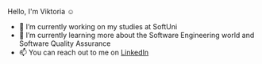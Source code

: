 Hello, I'm Viktoria :relaxed:

- 🔭 I’m currently working on my studies at SoftUni 
- 🌱 I’m currently learning more about the Software Engineering world and Software Quality Assurance
- 📫 You can reach out to me on [LinkedIn](https://www.linkedin.com/in/viktoria-valkova/)


